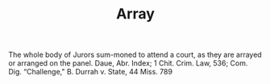 ---
title: Array
permalink: "/definitions/array.html"
body: The whole body of Jurors sum-moned to attend a court, as they are arrayed or
  arranged on the panel. Daue, Abr. Index; 1 Chit. Crim. Law, 536; Com. Dig. “Challenge,"
  B. Durrah v. State, 44 Miss. 789
published_at: '2018-07-07'
layout: post
---